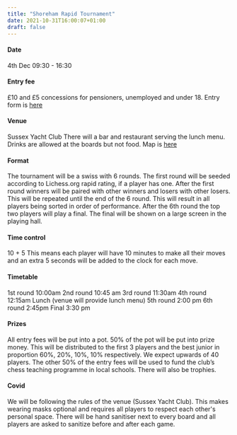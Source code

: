 ```yaml
---
title: "Shoreham Rapid Tournament"
date: 2021-10-31T16:00:07+01:00
draft: false
---
```


#### Date  
4th Dec  09:30 - 16:30

#### Entry fee 
£10 and £5 concessions for pensioners, unemployed and under 18.
Entry form is [here](https://jb38bey88f7.typeform.com/to/IEl8YC7r) 

#### Venue
Sussex Yacht Club
There will a bar and restaurant serving the lunch menu. Drinks are allowed at the boards but not food.
Map is [here](https://shorehamchessclub.com/contact) 

#### Format
The tournament will be a swiss with 6 rounds.  The first round will be seeded according to Lichess.org rapid rating, if a player has one. After the first round winners will be paired with other winners and losers with other losers. This will be repeated until the end of the 6 round. This will result in all players being sorted in order of performance. After the 6th round the top two players will play a final. The final will be shown on a large screen in the playing hall. 

#### Time control 
10 + 5 
This means each player will have 10 minutes to make all their moves and an extra 5 seconds will be added to the clock for each move.

#### Timetable 
1st round 10:00am
2nd round 10:45 am
3rd round 11:30am
4th round 12:15am 
Lunch (venue will provide lunch menu)
5th round 2:00 pm
6th round 2:45pm
Final 3:30 pm


#### Prizes
All entry fees will be put into a pot. 50% of the pot will be put into prize money. This will be distributed to the first 3 players and the best junior in proportion 60%, 20%, 10%, 10% respectively. We expect upwards of 40 players.  The other 50% of the entry fees will be used to fund the club’s chess teaching programme in local schools. There will also be trophies.

#### Covid 
We will be following the rules of the venue  (Sussex Yacht Club). This makes wearing masks optional and requires all players to respect each other's personal space. There will be hand sanitiser next to every board and all players are asked to sanitize before and after each game.

